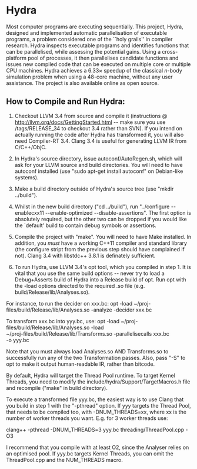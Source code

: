 # Hydra

Most computer programs are executing sequentially. This project, Hydra, designed and implemented automatic parallelisation of executable programs, a problem considered one of the ``holy grails'' in compiler research. Hydra inspects executable programs and identifies functions that can be parallelised, while assessing the potential gains. Using a cross-platform pool of processes, it then parallelises candidate functions and issues new compiled code that can be executed on multiple core or multiple CPU machines. Hydra achieves a 6.33$\times$ speedup of the classical $n$-body simulation problem when using a 48-core machine, without any user assistance. The project is also available online as open source.

## How to Compile and Run Hydra:

1) Checkout LLVM 3.4 from source and compile it (instructions @
http://llvm.org/docs/GettingStarted.html -- make sure you use /tags/RELEASE_34
to checkout 3.4 rather than SVN). If you intend on actually running the code
after Hydra has transformed it, you will also need Compiler-RT 3.4. Clang 3.4 is
useful for generating LLVM IR from C/C++/ObjC.

2) In Hydra's source directory, issue autoconf/AutoRegen.sh, which will ask for
your LLVM source and build directories. You will need to have autoconf installed
(use "sudo apt-get install autoconf" on Debian-like systems).

3) Make a build directory outside of Hydra's source tree
(use "mkdir ../build").

4) Whilst in the new build directory ("cd ../build"), run
"../configure --enablecxx11 --enable-optimized --disable-assertions". The first
option is absolutely required, but the other two can be dropped if you would
like the `default' build to contain debug symbols or assertions.

5) Compile the project with "make". You will need to have Make installed. In
addition, you *must* have a working C++11 compiler and standard library (the
configure stript from the previous step should have complained if not). Clang
3.4 with libstdc++ 3.8.1 is definately sufficient.

6) To run Hydra, use LLVM 3.4's opt tool, which you compiled in step 1. It is
vital that you use the same build options -- never try to load a Debug+Asserts
build of Hydra into a Release build of opt. Run opt with the -load options
directed to the required .so file (e.g. build/Release/lib/Analyses.so).

For instance, to run the decider on xxx.bc:
opt -load ~/proj-files/build/Release/lib/Analyses.so -analyze -decider xxx.bc

To transform xxx.bc into yyy.bc, use:
opt -load ~/proj-files/build/Release/lib/Analyses.so -load \
  ~/proj-files/build/Release/lib/Transforms.so -parallelisecalls xxx.bc \
  -o yyy.bc

Note that you must always load Analyses.so AND Transforms.so to successfully run
any of the two Transformation passes. Also, pass "-S" to opt to make it output
human-readable IR, rather than bitcode.

By default, Hydra will target the Thread Pool runtime. To target Kernel Threads,
you need to modify the include/hydra/Support/TargetMacros.h file and recompile
("make" in build directory).

To execute a transformed file yyy.bc, the easiest way is to use Clang that you
build in step 1 with the "-pthread" option. If yyy targets the Thread Pool, that
needs to be compiled too, with -DNUM_THREADS=xx, where xx is the number of
worker threads you want. E.g. for 3 worker threads use:

clang++ -pthread -DNUM_THREADS=3 yyy.bc threading/ThreadPool.cpp -O3

I recommend that you compile with at least O2, since the Analyser relies on an
optimised pool. If yyy.bc targets Kernel Threads, you can omit the
ThreadPool.cpp and the NUM_THREADS macro.

